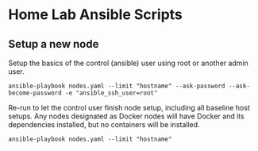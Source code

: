 # Home Lab Ansible Scripts

## Setup a new node

Setup the basics of the control (ansible) user using root or another admin user.  

`ansible-playbook nodes.yaml --limit "hostname" --ask-password --ask-become-password -e "ansible_ssh_user=root"`

Re-run to let the control user finish node setup, including all baseline host setups.  Any nodes designated as Docker nodes will have Docker and its dependencies installed, but no containers will be installed.

`ansible-playbook nodes.yaml --limit "hostname"`

